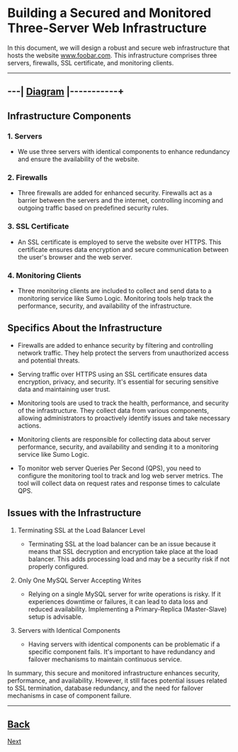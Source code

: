 # Building a Secured and Monitored Three-Server Web Infrastructure

In this document, we will design a robust and secure web infrastructure that hosts the website www.foobar.com. This infrastructure comprises three servers, firewalls, SSL certificate, and monitoring clients.

----
---| [Diagram](2-secured_and_monitored_web_infrastracture.jpg) |-----------+
----


## Infrastructure Components

### 1. Servers

   - We use three servers with identical components to enhance redundancy and ensure the availability of the website.

### 2. Firewalls

   - Three firewalls are added for enhanced security. Firewalls act as a barrier between the servers and the internet, controlling incoming and outgoing traffic based on predefined security rules.

### 3. SSL Certificate

   - An SSL certificate is employed to serve the website over HTTPS. This certificate ensures data encryption and secure communication between the user's browser and the web server.

### 4. Monitoring Clients

   - Three monitoring clients are included to collect and send data to a monitoring service like Sumo Logic. Monitoring tools help track the performance, security, and availability of the infrastructure.

## Specifics About the Infrastructure

- Firewalls are added to enhance security by filtering and controlling network traffic. They help protect the servers from unauthorized access and potential threats.

- Serving traffic over HTTPS using an SSL certificate ensures data encryption, privacy, and security. It's essential for securing sensitive data and maintaining user trust.

- Monitoring tools are used to track the health, performance, and security of the infrastructure. They collect data from various components, allowing administrators to proactively identify issues and take necessary actions.

- Monitoring clients are responsible for collecting data about server performance, security, and availability and sending it to a monitoring service like Sumo Logic.

- To monitor web server Queries Per Second (QPS), you need to configure the monitoring tool to track and log web server metrics. The tool will collect data on request rates and response times to calculate QPS.

## Issues with the Infrastructure

1. Terminating SSL at the Load Balancer Level

   - Terminating SSL at the load balancer can be an issue because it means that SSL decryption and encryption take place at the load balancer. This adds processing load and may be a security risk if not properly configured.

2. Only One MySQL Server Accepting Writes

   - Relying on a single MySQL server for write operations is risky. If it experiences downtime or failures, it can lead to data loss and reduced availability. Implementing a Primary-Replica (Master-Slave) setup is advisable.

3. Servers with Identical Components

   - Having servers with identical components can be problematic if a specific component fails. It's important to have redundancy and failover mechanisms to maintain continuous service.

In summary, this secure and monitored infrastructure enhances security, performance, and availability. However, it still faces potential issues related to SSL termination, database redundancy, and the need for failover mechanisms in case of component failure.




------
[Back](2-secured_and_monitored_web_infrastructure.md)
------
[Next](3-scale_up.md)
